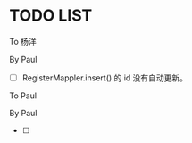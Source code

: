 # TODO LIST



To 杨洋

By Paul

- [ ] RegisterMappler.insert() 的 id 没有自动更新。

















To Paul

By Paul

- [ ] 



